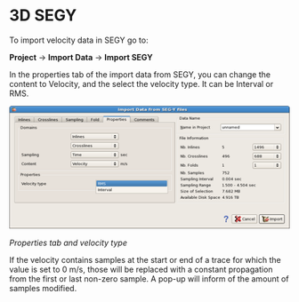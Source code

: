 # 3D SEGY

To import velocity data in SEGY go to:

**Project** → **Import Data** → **Import SEGY**

In the properties tab of the import data from SEGY, you can change the content to Velocity, and the select the velocity type. It can be Interval or RMS.

![](../../../../.gitbook/assets/008_import_velocity.png)

_Properties tab and velocity type_

If the velocity contains samples at the start or end of a trace for which the value is set to 0 m/s, those will be replaced with a constant propagation from the first or last non-zero sample. A pop-up will inform of the amount of samples modified.

